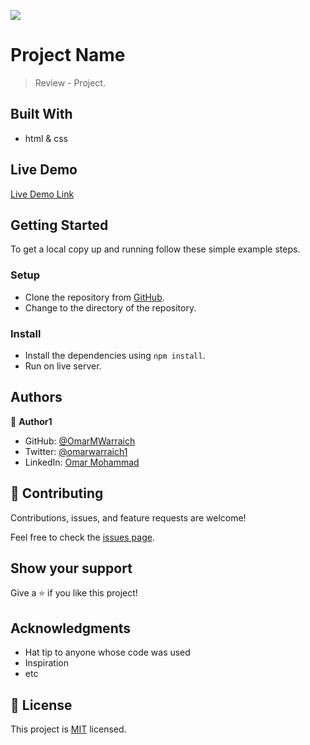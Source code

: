 
![](https://img.shields.io/badge/Microverse-blueviolet)

# Project Name

> Review - Project.

## Built With

- html & css

## Live Demo 

[Live Demo Link]()

## Getting Started

To get a local copy up and running follow these simple example steps.

### Setup

- Clone the repository from [GitHub](https://github.com/OmarMWarraich/ReviewProject).
- Change to the directory of the repository.

### Install

- Install the dependencies using `npm install`.
- Run on live server.

## Authors

👤 **Author1**

- GitHub: [@OmarMWarraich](https://github.com/OmarMWarraich)
- Twitter: [@omarwarraich1](https://twitter.com/@omarwarraich1)
- LinkedIn: [Omar Mohammad](https://www.linkedin.com/in/omar-mohammad-a9902847/)

## 🤝 Contributing

Contributions, issues, and feature requests are welcome!

Feel free to check the [issues page](../../issues/).

## Show your support

Give a ⭐️ if you like this project!

## Acknowledgments

- Hat tip to anyone whose code was used
- Inspiration
- etc

## 📝 License

This project is [MIT](./MIT.md) licensed.
